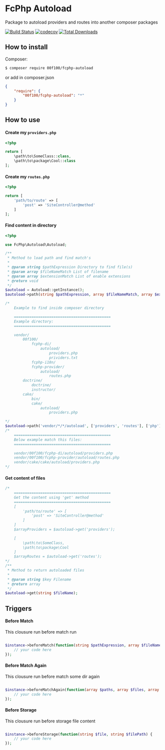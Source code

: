 # FcPhp Autoload

Package to autoload providers and routes into another composer packages

[![Build Status](https://travis-ci.org/00F100/fcphp-autoload.svg?branch=master)](https://travis-ci.org/00F100/fcphp-autoload) [![codecov](https://codecov.io/gh/00F100/fcphp-autoload/branch/master/graph/badge.svg)](https://codecov.io/gh/00F100/fcphp-autoload) [![Total Downloads](https://poser.pugx.org/00F100/fcphp-autoload/downloads)](https://packagist.org/packages/00F100/fcphp-autoload)

## How to install

Composer:

```sh
$ composer require 00f100/fcphp-autoload
```

or add in composer.json

```json
{
    "require": {
        "00f100/fcphp-autoload": "*"
    }
}
```

## How to use

#### Create my `providers.php`

```php
<?php

return [
    \path\to\SomeClass::class,
    \path\to\package\Cool::class
];
```

#### Create my `routes.php`

```php
<?php

return [
    'path/to/route' => [
        'post' => 'SiteController@method'
    ]
];
```

#### Find content in directory

```php
<?php

use FcPhp\Autoload\Autoload;

/**
 * Method to load path and find match's
 *
 * @param string $pathExpression Directory to find file(s)
 * @param array $fileNameMatch List of filename
 * @param array $extensionMatch List of enable extensions
 * @return void
 */
$autoload = Autoload::getInstance();
$autoload->path(string $pathExpression, array $fileNameMatch, array $extensionMatch);

/*
    Example to find inside composer directory

    ============================================
    Example directory:
    ============================================

    vendor/
        00f100/
            fcphp-di/
                autoload/
                    providers.php
                    prividers.txt
            fcphp-i18n/
            fcphp-provider/
                autoload/
                    routes.php
        doctrine/
            doctrine/
            instructor/
        cake/
            bin/
            cake/
                autoload/
                    providers.php

*/
$autoload->path('vendor/*/*/autoload', ['providers', 'routes'], ['php']);
/*
    ============================================
    Below example match this files:
    ============================================

    vendor/00f100/fcphp-di/autoload/providers.php
    vendor/00f100/fcphp-provider/autoload/routes.php
    vendor/cake/cake/autoload/providers.php
*/
```

#### Get content of files
```php
/*
    ============================================
    Get the content using 'get' method
    ============================================
    [
        'path/to/route' => [
            'post' => 'SiteController@method'
        ]
    ]
    $arrayProviders = $autoload->get('providers');

    [
        \path\to\SomeClass,
        \path\to\package\Cool
    ]
    $arrayRoutes = $autoload->get('routes');
*/
/**
 * Method to return autoloaded files
 *
 * @param string $key Filename
 * @return array
 */
$autoload->get(string $fileName);

```

## Triggers

#### Before Match

This clousure run before match run

```php

$instance->beforeMatch(function(string $pathExpression, array $fileNameMatch, array $extensionMatch) {
    // your code here
});

```

#### Before Match Again

This clousure run before match some dir again

```php

$instance->beforeMatchAgain(function(array $paths, array $files, array $extensions, string $path, string $now) {
    // your code here
});

```

#### Before Storage

This clousure run before storage file content

```php

$instance->beforeStorage(function(string $file, string $filePath) {
    // your code here
});

```